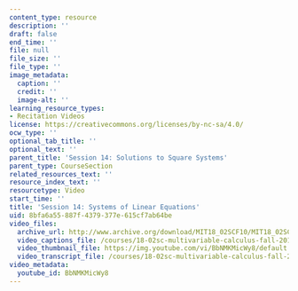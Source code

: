 ```yaml
---
content_type: resource
description: ''
draft: false
end_time: ''
file: null
file_size: ''
file_type: ''
image_metadata:
  caption: ''
  credit: ''
  image-alt: ''
learning_resource_types:
- Recitation Videos
license: https://creativecommons.org/licenses/by-nc-sa/4.0/
ocw_type: ''
optional_tab_title: ''
optional_text: ''
parent_title: 'Session 14: Solutions to Square Systems'
parent_type: CourseSection
related_resources_text: ''
resource_index_text: ''
resourcetype: Video
start_time: ''
title: 'Session 14: Systems of Linear Equations'
uid: 8bfa6a55-887f-4379-377e-615cf7ab64be
video_files:
  archive_url: http://www.archive.org/download/MIT18_02SCF10/MIT18_02SCF10Rec_12_300k.mp4
  video_captions_file: /courses/18-02sc-multivariable-calculus-fall-2010/33d19e18e98c551e8fcfc54ff6a076c8_BbNMKMicWy8.vtt
  video_thumbnail_file: https://img.youtube.com/vi/BbNMKMicWy8/default.jpg
  video_transcript_file: /courses/18-02sc-multivariable-calculus-fall-2010/3683e378d5c1d1dce8566f6025ec8f03_BbNMKMicWy8.pdf
video_metadata:
  youtube_id: BbNMKMicWy8
---
```

